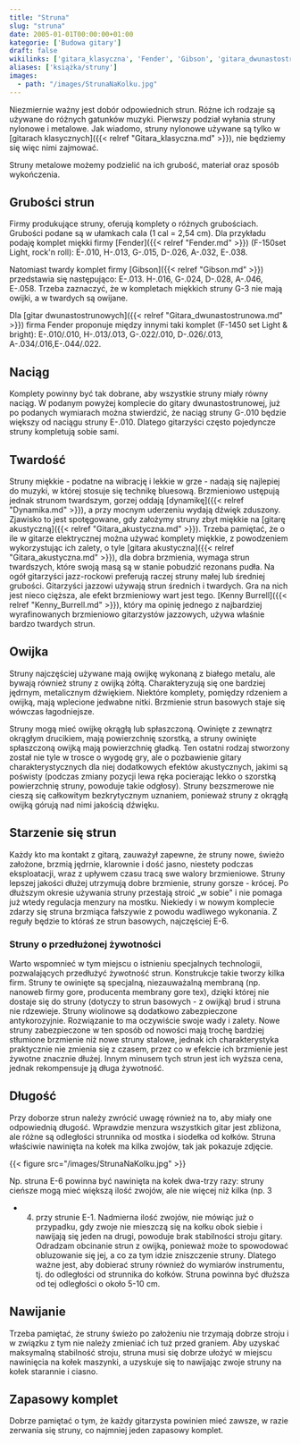 ```yaml
---
title: "Struna"
slug: "struna"
date: 2005-01-01T00:00:00+01:00
kategorie: ['Budowa gitary']
draft: false
wikilinks: ['gitara_klasyczna', 'Fender', 'Gibson', 'gitara_dwunastostrunowa', 'dynamika', 'gitara_akustyczna', 'gitara_akustyczna', 'Kenny_Burrell', 'grafika:StrunaNaKolku.jpg']
aliases: ['książka/struny']
images:
  - path: "/images/StrunaNaKolku.jpg"
---
```

Niezmiernie ważny jest dobór odpowiednich strun. Różne ich rodzaje są
używane do różnych gatunków muzyki. Pierwszy podział wyłania struny
nylonowe i metalowe. Jak wiadomo, struny nylonowe używane są tylko w
[gitarach klasycznych]({{< relref "Gitara_klasyczna.md" >}}), nie będziemy się
więc nimi zajmować.

Struny metalowe możemy podzielić na ich grubość, materiał oraz sposób
wykończenia.

## Grubości strun

Firmy produkujące struny, oferują komplety o różnych grubościach.
Grubości podane są w ułamkach cala (1 cal = 2,54 cm). Dla przykładu
podaję komplet miękki firmy [Fender]({{< relref "Fender.md" >}}) (F-150set Light,
rock'n roll): E-.010, H-.013, G-.015, D-.026, A-.032, E-.038.

Natomiast twardy komplet firmy [Gibson]({{< relref "Gibson.md" >}}) przedstawia
się następująco: E-.013. H-.016, G-.024, D-.028, A-.046, E-.058. Trzeba
zaznaczyć, że w kompletach miękkich struny G-3 nie mają owijki, a w
twardych są owijane.

Dla [gitar dwunastostrunowych]({{< relref "Gitara_dwunastostrunowa.md" >}}) firma
Fender proponuje między innymi taki komplet (F-1450 set Light & bright):
E-.010/.010, H-.013/.013, G-.022/.010, D-.026/.013,
A-.034/.016,E-.044/.022.

## Naciąg

Komplety powinny być tak dobrane, aby wszystkie struny miały równy
naciąg. W podanym powyżej komplecie do gitary dwunastostrunowej, już po
podanych wymiarach można stwierdzić, że naciąg struny G-.010 będzie
większy od naciągu struny E-.010. Dlatego gitarzyści często pojedyncze
struny kompletują sobie sami.

## Twardość

Struny miękkie - podatne na wibrację i lekkie w grze - nadają się
najlepiej do muzyki, w której stosuje się technikę bluesową. Brzmieniowo
ustępują jednak strunom twardszym, gorzej oddają
[dynamikę]({{< relref "Dynamika.md" >}}), a przy mocnym uderzeniu wydają dźwięk
zduszony. Zjawisko to jest spotęgowane, gdy założymy struny zbyt miękkie
na [gitarę akustyczną]({{< relref "Gitara_akustyczna.md" >}}). Trzeba pamiętać,
że o ile w gitarze elektrycznej można używać komplety miękkie, z
powodzeniem wykorzystując ich zalety, o tyle [gitara
akustyczna]({{< relref "Gitara_akustyczna.md" >}}), dla dobra brzmienia, wymaga
strun twardszych, które swoją masą są w stanie pobudzić rezonans pudła.
Na ogół gitarzyści jazz-rockowi preferują raczej struny małej lub
średniej grubości. Gitarzyści jazzowi używają strun średnich i
twardych. Gra na nich jest nieco cięższa, ale efekt brzmieniowy wart
jest tego. [Kenny Burrell]({{< relref "Kenny_Burrell.md" >}}), który ma opinię
jednego z najbardziej wyrafinowanych brzmieniowo gitarzystów jazzowych,
używa właśnie bardzo twardych strun.

## Owijka

Struny najczęściej używane mają owijkę wykonaną z białego metalu, ale
bywają również struny z owijką żółtą. Charakteryzują się one bardziej
jędrnym, metalicznym dźwiękiem. Niektóre komplety, pomiędzy rdzeniem a
owijką, mają wplecione jedwabne nitki. Brzmienie strun basowych staje
się wówczas łagodniejsze.

Struny mogą mieć owijkę okrągłą lub spłaszczoną. Owinięte z zewnątrz
okrągłym drucikiem, mają powierzchnię szorstką, a struny owinięte
spłaszczoną owijką mają powierzchnię gładką. Ten ostatni rodzaj
stworzony został nie tyle w trosce o wygodę gry, ale o pozbawienie
gitary charakterystycznych dla niej dodatkowych efektów akustycznych,
jakimi są poświsty (podczas zmiany pozycji lewa ręka pocierając lekko o
szorstką powierzchnię struny, powoduje takie odgłosy). Struny
bezszmerowe nie cieszą się całkowitym bezkrytycznym uznaniem, ponieważ
struny z okrągłą owijką górują nad nimi jakością dźwięku.

## Starzenie się strun

Każdy kto ma kontakt z gitarą, zauważył zapewne, że struny nowe, świeżo
założone, brzmią jędrnie, klarownie i dość jasno, niestety podczas
eksploatacji, wraz z upływem czasu tracą swe walory brzmieniowe. Struny
lepszej jakości dłużej utrzymują dobre brzmienie, struny gorsze -
krócej. Po dłuższym okresie używania struny przestają stroić „w sobie"
i nie pomaga już wtedy regulacja menzury na mostku. Niekiedy i w nowym
komplecie zdarzy się struna brzmiąca fałszywie z powodu wadliwego
wykonania. Z reguły będzie to któraś ze strun basowych, najczęściej E-6.

### Struny o przedłużonej żywotności

Warto wspomnieć w tym miejscu o istnieniu specjalnych technologii,
pozwalających przedłużyć żywotność strun. Konstrukcje takie tworzy kilka
firm. Struny te owinięte są specjalną, niezauważalną membraną (np.
nanoweb firmy gore, producenta membrany gore tex), dzięki której nie
dostaje się do struny (dotyczy to strun basowych - z owijką) brud i
struna nie rdzewieje. Struny wiolinowe są dodatkowo zabezpieczone
antykorozyjnie. Rozwiązanie to ma oczywiście swoje wady i zalety. Nowe
struny zabezpieczone w ten sposób od nowości mają trochę bardziej
stłumione brzmienie niż nowe struny stalowe, jednak ich charakterystyka
praktycznie nie zmienia się z czasem, przez co w efekcie ich brzmienie
jest żywotne znacznie dłużej. Innym minusem tych strun jest ich wyższa
cena, jednak rekompensuje ją długa żywotność.

## Długość

Przy doborze strun należy zwrócić uwagę również na to, aby miały one
odpowiednią długość. Wprawdzie menzura wszystkich gitar jest zbliżona,
ale różne są odległości strunnika od mostka i siodełka od kołków. Struna
właściwie nawinięta na kołek ma kilka zwojów, tak jak pokazuje zdjęcie.

{{< figure src="/images/StrunaNaKolku.jpg" >}}

Np. struna E-6 powinna być nawinięta na kołek dwa-trzy razy: struny
cieńsze mogą mieć większą ilość zwojów, ale nie więcej niż kilka (np. 3
- 4) przy strunie E-1. Nadmierna ilość zwojów, nie mówiąc już o
przypadku, gdy zwoje nie mieszczą się na kołku obok siebie i nawijają
się jeden na drugi, powoduje brak stabilności stroju gitary. Odradzam
obcinanie strun z owijką, ponieważ może to spowodować obluzowanie się
jej, a co za tym idzie zniszczenie struny. Dlatego ważne jest, aby
dobierać struny również do wymiarów instrumentu, tj. do odległości od
strunnika do kołków. Struna powinna być dłuższa od tej odległości o
około 5-10 cm.

## Nawijanie

Trzeba pamiętać, że struny świeżo po założeniu nie trzymają dobrze
stroju i w związku z tym nie należy zmieniać ich tuż przed graniem. Aby
uzyskać maksymalną stabilność stroju, struna musi się dobrze ułożyć w
miejscu nawinięcia na kołek maszynki, a uzyskuje się to nawijając zwoje
struny na kołek starannie i ciasno.

## Zapasowy komplet

Dobrze pamiętać o tym, że każdy gitarzysta powinien mieć zawsze, w razie
zerwania się struny, co najmniej jeden zapasowy komplet.

